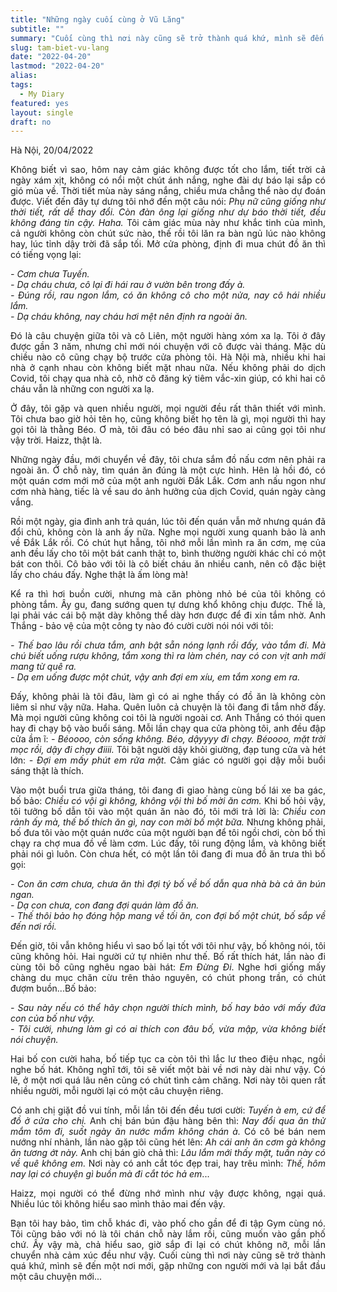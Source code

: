 ```yaml
---
title: "Những ngày cuối cùng ở Vũ Lăng"
subtitle: ""
summary: "Cuối cùng thì nơi này cũng sẽ trở thành quá khứ, mình sẽ đến một nơi mới, gặp những con người mới và lại bắt đầu một cuộc sống mới."
slug: tam-biet-vu-lang
date: "2022-04-20"
lastmod: "2022-04-20"
alias:
tags:
  - My Diary
featured: yes
layout: single
draft: no
---
```


<p style = "text-align: justify">Hà Nội, 20/04/2022</p>

<p style = "text-align: justify">Không biết vì sao, hôm nay cảm giác không được tốt cho lắm, tiết trời cả ngày xám xịt, không có nổi một chút ánh nắng, nghe đài dự báo lại sắp có gió mùa về. Thời tiết mùa này sáng nắng, chiều mưa chẳng thể nào dự đoán được. Viết đến đây tự dưng tôi nhớ đến một câu nói: <i>Phụ nữ cũng giống như thời tiết, rất dễ thay đổi. Còn đàn ông lại giống như dự báo thời tiết, đều không đáng tin cậy. Haha.</i> Tôi cảm giác mùa này như khắc tinh của mình, cả người không còn chút sức nào, thế rồi tôi lăn ra bàn ngủ lúc nào không hay, lúc tỉnh dậy trời đã sắp tối. Mở cửa phòng, định đi mua chút đồ ăn thì có tiếng vọng lại:</p>

<p style = "text-align: justify"><i>- Cơm chưa Tuyến.<br>- Dạ cháu chưa, cô lại đi hái rau ở vườn bên trong đấy à.<br>- Đúng rồi, rau ngon lắm, có ăn không cô cho một nửa, nay cô hái nhiều lắm.<br>- Dạ cháu không, nay cháu hơi mệt nên định ra ngoài ăn.</i></p>

<p style = "text-align: justify">Đó là câu chuyện giữa tôi và cô Liên, một người hàng xóm xa lạ. Tôi ở đây được gần 3 năm, nhưng chỉ mới nói chuyện với cô được vài tháng. Mặc dù chiều nào cô cũng chạy bộ trước cửa phòng tôi. Hà Nội mà, nhiều khi hai nhà ở cạnh nhau còn không biết mặt nhau nữa. Nếu không phải do dịch Covid, tôi chạy qua nhà cô, nhờ cô đăng ký tiêm vắc-xin giúp, có khi hai cô cháu vẫn là những con người xa lạ.</p>

<p style = "text-align: justify">Ở đây, tôi gặp và quen nhiều người, mọi người đều rất thân thiết với mình. Tôi chưa bao giờ hỏi tên họ, cũng không biết họ tên là gì, mọi người thì hay gọi tôi là thằng Béo. Ơ mà, tôi đâu có béo đâu nhỉ sao ai cũng gọi tôi như vậy trời. Haizz, thật là.</p>

<p style = "text-align: justify">Những ngày đầu, mới chuyển về đây, tôi chưa sắm đồ nấu cơm nên phải ra ngoài ăn. Ở chỗ này, tìm quán ăn đúng là một cực hình. Hên là hồi đó, có một quán cơm mới mở của một anh người Đắk Lắk. Cơm anh nấu ngon như cơm nhà hàng, tiếc là về sau do ảnh hưởng của dịch Covid, quán ngày càng vắng.</p>

<p style = "text-align: justify">Rồi một ngày, gia đình anh trả quán, lúc tôi đến quán vẫn mở nhưng quán đã đổi chủ, không còn là anh ấy nữa. Nghe mọi người xung quanh bảo là anh về Đắk Lắk rồi. Có chút hụt hẫng, tôi nhớ mỗi lần mình ra ăn cơm, mẹ của anh đều lấy cho tôi một bát canh thật to, bình thường người khác chỉ có một bát con thôi. Cô bảo với tôi là cô biết cháu ăn nhiều canh, nên cô đặc biệt lấy cho cháu đấy. Nghe thật là ấm lòng mà!</p>

<p style = "text-align: justify">Kể ra thì hơi buồn cười, nhưng mà căn phòng nhỏ bé của tôi không có phòng tắm. Ây gu, đang sướng quen tự dưng khổ không chịu được. Thế là, lại phải vác cái bộ mặt dày không thể dày hơn được để đi xin tắm nhờ. Anh Thắng - bảo vệ của một công ty nào đó cười cười nói nói với tôi:</p>

<p style = "text-align: justify"><i> - Thế bao lâu rồi chưa tắm, anh bật sẵn nóng lạnh rồi đấy, vào tắm đi. Mà chú biết uống rượu không, tắm xong thì ra làm chén, nay có con vịt anh mới mang từ quê ra.</i></br><i>- Dạ em uống được một chút, vậy anh đợi em xíu, em tắm xong em ra.</i></p>

<p style = "text-align: justify">Đấy, không phải là tôi đâu, làm gì có ai nghe thấy có đồ ăn là không còn liêm sỉ như vậy nữa. Haha. Quên luôn cả chuyện là tôi đang đi tắm nhờ đấy. Mà mọi người cũng không coi tôi là người ngoài cơ. Anh Thắng có thói quen hay đi chạy bộ vào buổi sáng. Mỗi lần chạy qua cửa phòng tôi, anh đều đập cửa ầm ĩ: <i>- Béoooo, còn sống không. Béo, dậyyyy đi chạy. Béoooo, mặt trời mọc rồi, dậy đi chạy điiii.</i> Tôi bật người dậy khỏi giường, đạp tung cửa và hét lớn: <i>- Đợi em mấy phút em rửa mặt.</i> Cảm giác có người gọi dậy mỗi buổi sáng thật là thích.</p>

<p style = "text-align: justify">Vào một buổi trưa giữa tháng, tôi đang đi giao hàng cùng bố lái xe ba gác, bố bảo: <i>Chiều có vội gì không, không vội thì bố mời ăn cơm.</i> Khi bố hỏi vậy, tôi tưởng bố dẫn tôi vào một quán ăn nào đó, tôi mới trả lời là: <i>Chiều con rảnh ấy mà, thế bố thích ăn gì, nay con mời bố một bữa.</i> Nhưng không phải, bố đưa tôi vào một quán nước của một người bạn để tôi ngồi chơi, còn bố thì chạy ra chợ mua đồ về làm cơm. Lúc đấy, tôi rung động lắm, và không biết phải nói gì luôn. Còn chưa hết, có một lần tôi đang đi mua đồ ăn trưa thì bố gọi:</p>

<p style = "text-align: justify"><i>- Con ăn cơm chưa, chưa ăn thì đợi tý bố về bố dẫn qua nhà bà cả ăn bún ngan. </br> - Dạ con chưa, con đang đợi quán làm đồ ăn. </br>- Thế thôi bảo họ đóng hộp mang về tối ăn, con đợi bố một chút, bố sắp về đến nơi rồi.</i> </p>

<p style = "text-align: justify">Đến giờ, tôi vẫn không hiểu vì sao bố lại tốt với tôi như vậy, bố không nói, tôi cũng không hỏi. Hai người cứ tự nhiên như thế. Bố rất thích hát, lần nào đi cùng tôi bố cũng nghêu ngao bài hát: <i>Em Đừng Đi</i>. Nghe hơi giống mấy chàng du mục chăn cừu trên thảo nguyên, có chút phong trần, có chút đượm buồn...Bố bảo:</p>

<p style = "text-align: justify"><i>- Sau này nếu có thể hãy chọn người thích mình, bố hay bảo với mấy đứa con của bố như vậy.</br>- Tôi cười, nhưng làm gì có ai thích con đâu bố, vừa mập, vừa không biết nói chuyện.</i></p>

<p style = "text-align: justify">Hai bố con cười haha, bố tiếp tục ca còn tôi thì lắc lư theo điệu nhạc, ngồi nghe bố hát. Không nghĩ tới, tôi sẽ viết một bài về nơi này dài như vậy. Có lẽ, ở một nơi quá lâu nên cũng có chút tình cảm chăng. Nơi này tôi quen rất nhiều người, mỗi người lại có một câu chuyện riêng.</p>

<p style = "text-align: justify">Có anh chị giặt đồ vui tính, mỗi lần tôi đến đều tươi cười: <i>Tuyến à em, cứ để đồ ở cửa cho chị.</i> Anh chị bán bún đậu hàng bên thì: <i>Nay đổi qua ăn thử mắm tôm đi, suốt ngày ăn nước mắm không chán à.</i> Có cô bé bán nem nướng nhí nhảnh, lần nào gặp tôi cũng hét lên: <i>Ah cái anh ăn cơm gà không ăn tương ớt này.</i> Anh chị bán giò chả thì:<i> Lâu lắm mới thấy mặt, tuần này có về quê không em.</i> Nơi này có anh cắt tóc đẹp trai, hay trêu mình:<i> Thế, hôm nay lại có chuyện gì buồn mà đi cắt tóc hả em</i>...</p>

<p style = "text-align: justify">Haizz, mọi người có thể đừng nhớ mình như vậy được không, ngại quá. Nhiều lúc tôi không hiểu sao mình thảo mai đến vậy.</p>

<p style = "text-align: justify">Bạn tôi hay bảo, tìm chỗ khác đi, vào phố cho gần để đi tập Gym cùng nó. Tôi cũng bảo với nó là tôi chán chỗ này lắm rồi, cũng muốn vào gần phố chứ. Ấy vậy mà, chả hiểu sao, giờ sắp đi lại có chút không nỡ, mỗi lần chuyển nhà cảm xúc đều như vậy. Cuối cùng thì nơi này cũng sẽ trở thành quá khứ, mình sẽ đến một nơi mới, gặp những con người mới và lại bắt đầu một câu chuyện mới...</p>
